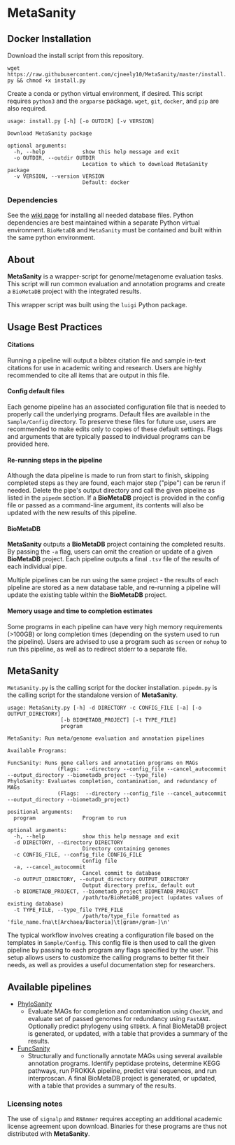 # MetaSanity

## Docker Installation
Download the install script from this repository.

`wget https://raw.githubusercontent.com/cjneely10/MetaSanity/master/install.py && chmod +x install.py`

Create a conda or python virtual environment, if desired.
This script requires `python3` and the `argparse` package. `wget`, `git`, `docker`, and `pip` are also required.


<pre><code>usage: install.py [-h] [-o OUTDIR] [-v VERSION]

Download MetaSanity package

optional arguments:
  -h, --help            show this help message and exit
  -o OUTDIR, --outdir OUTDIR
                        Location to which to download MetaSanity package
  -v VERSION, --version VERSION
                        Default: docker</code></pre>

### Dependencies

See the [wiki page](https://github.com/cjneely10/MetaSanity/wiki/2-Installation) for installing all needed database files.
Python dependencies are best maintained within a separate Python virtual environment. `BioMetaDB` and `MetaSanity` must be contained and built within the same python environment. 

## About

**MetaSanity** is a wrapper-script for genome/metagenome evaluation tasks. This script will
run common evaluation and annotation programs and create a `BioMetaDB` project with the integrated results.

This wrapper script was built using the `luigi` Python package. 

## Usage Best Practices

#### Citations

Running a pipeline will output a bibtex citation file and sample in-text citations for use in academic writing and research.
Users are highly recommended to cite all items that are output in this file.

#### Config default files

Each genome pipeline has an associated configuration file that is needed to properly call the underlying programs.
Default files are available in the `Sample/Config` directory. To preserve these files for future use, users are recommended
to make edits only to copies of these default settings. Flags and arguments that are typically passed to individual programs
can be provided here.

#### Re-running steps in the pipeline

Although the data pipeline is made to run from start to finish, skipping completed steps as they are found, each major step 
("pipe") can be rerun if needed. Delete the pipe's output directory and call the given pipeline as listed in the `pipedm`
 section. If a **BioMetaDB** project is provided in the config file or passed as a command-line argument, its contents 
 will also be updated with the new results of this pipeline.

#### BioMetaDB

**MetaSanity** outputs a **BioMetaDB** project containing the completed results. By passing the `-a` flag, users can 
omit the creation or update of a given **BioMetaDB** project. Each pipeline outputs a final `.tsv` file of the results of
each individual pipe.

Multiple pipelines can be run using the same project - the results of each pipeline are stored as a new database table,
and re-running a pipeline will update the existing table within the **BioMetaDB** project.

#### Memory usage and time to completion estimates

Some programs in each pipeline can have very high memory requirements (>100GB) or long completion times (depending on 
the system used to run the pipeline). Users are advised to use a program such as `screen` or `nohup` to run this pipeline, 
as well as to redirect stderr to a separate file.

## MetaSanity

`MetaSanity.py` is the calling script for the docker installation. `pipedm.py` is the calling script for the standalone version of **MetaSanity**. 

<pre><code>usage: MetaSanity.py [-h] -d DIRECTORY -c CONFIG_FILE [-a] [-o OUTPUT_DIRECTORY]
                 [-b BIOMETADB_PROJECT] [-t TYPE_FILE]
                 program

MetaSanity: Run meta/genome evaluation and annotation pipelines

Available Programs:

FuncSanity: Runs gene callers and annotation programs on MAGs
                (Flags:  --directory --config_file --cancel_autocommit --output_directory --biometadb_project --type_file)
PhyloSanity: Evaluates completion, contamination, and redundancy of MAGs
                (Flags:  --directory --config_file --cancel_autocommit --output_directory --biometadb_project)

positional arguments:
  program               Program to run

optional arguments:
  -h, --help            show this help message and exit
  -d DIRECTORY, --directory DIRECTORY
                        Directory containing genomes
  -c CONFIG_FILE, --config_file CONFIG_FILE
                        Config file
  -a, --cancel_autocommit
                        Cancel commit to database
  -o OUTPUT_DIRECTORY, --output_directory OUTPUT_DIRECTORY
                        Output directory prefix, default out
  -b BIOMETADB_PROJECT, --biometadb_project BIOMETADB_PROJECT
                        /path/to/BioMetaDB_project (updates values of existing database)
  -t TYPE_FILE, --type_file TYPE_FILE
                        /path/to/type_file formatted as 'file_name.fna\t[Archaea/Bacteria]\t[gram+/gram-]\n'</code></pre>

The typical workflow involves creating a configuration file based on the templates in `Sample/Config`. This config
file is then used to call the given pipeline by passing to each program any flags specified by the user. This setup
allows users to customize the calling programs to better fit their needs, as well as provides a useful documentation
step for researchers.

## Available pipelines

- [PhyloSanity](PhyloSanity.md)
    - Evaluate MAGs for completion and contamination using `CheckM`, and evaluate set of passed genomes for redundancy
    using `FastANI`. Optionally predict phylogeny using `GTDBtk`.
    A final BioMetaDB project is generated, or updated, with a table that provides a summary of the results.
- [FuncSanity](FuncSanity.md)
    - Structurally and functionally annotate MAGs using several available annotation programs. Identify peptidase proteins,
    determine KEGG pathways, run PROKKA pipeline, predict viral sequences, and run interproscan.
    A final BioMetaDB project is generated, or updated, with a table that provides a summary of the results.
    
### Licensing notes

The use of `signalp` and `RNAmmer` requires accepting an additional academic license agreement upon download. Binaries for these
programs are thus not distributed with **MetaSanity**.
